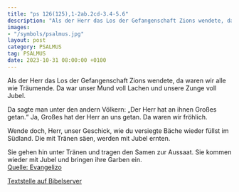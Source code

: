 ```yaml
---
title: "ps 126(125),1-2ab.2cd-3.4-5.6"
description: "Als der Herr das Los der Gefangenschaft Zions wendete, da waren wir alle wie Träumende. Da war unser Mund voll Lachen und unsere Zunge voll Jubel.  Da sagte man unter den andern Völkern: „Der Herr hat an ihnen Großes getan.“ Ja, Großes hat der Herr an uns getan. Da waren wir fr...."
images:
- "/symbols/psalmus.jpg"
layout: post
category: PSALMUS
tag: PSALMUS
date: 2023-10-31 08:00:00 +0100
---
```

Als der Herr das Los der Gefangenschaft Zions wendete,
da waren wir alle wie Träumende.
Da war unser Mund voll Lachen
und unsere Zunge voll Jubel.

Da sagte man unter den andern Völkern:
„Der Herr hat an ihnen Großes getan.“
Ja, Großes hat der Herr an uns getan.
Da waren wir fröhlich.<!--more-->

Wende doch, Herr, unser Geschick,
wie du versiegte Bäche wieder füllst im Südland.
Die mit Tränen säen,
werden mit Jubel ernten.

Sie gehen hin unter Tränen
und tragen den Samen zur Aussaat.
Sie kommen wieder mit Jubel
und bringen ihre Garben ein.<br>
[Quelle: Evangelizo](https://evangeliumtagfuertag.org/DE/gospel)

[Textstelle auf Bibelserver](https://www.bibleserver.com/EU/ps126(125),1-2ab.2cd-3.4-5.6)
